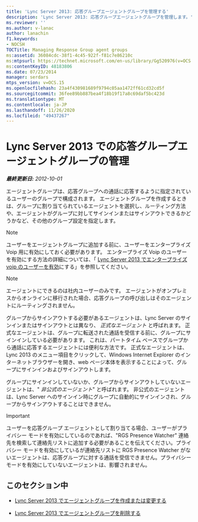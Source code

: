 ```yaml
---
title: 'Lync Server 2013: 応答グループエージェントグループを管理する'
description: 'Lync Server 2013: 応答グループエージェントグループを管理します。'
ms.reviewer: ''
ms.author: v-lanac
author: lanachin
f1.keywords:
- NOCSH
TOCTitle: Managing Response Group agent groups
ms:assetid: 36084cdc-38f1-4c45-922f-f81c7e86210c
ms:mtpsurl: https://technet.microsoft.com/en-us/library/Gg520976(v=OCS.15)
ms:contentKeyID: 48183806
ms.date: 07/23/2014
manager: serdars
mtps_version: v=OCS.15
ms.openlocfilehash: 23a4f430981689f9794c05aa1472ff61cd32cd5f
ms.sourcegitcommit: 36fee89bb887bea4f18b19f17a8c69daf5bc423d
ms.translationtype: MT
ms.contentlocale: ja-JP
ms.lasthandoff: 11/26/2020
ms.locfileid: "49437267"
---
```

# <a name="managing-response-group-agent-groups-in-lync-server-2013"></a>Lync Server 2013 での応答グループエージェントグループの管理

<div data-xmlns="http://www.w3.org/1999/xhtml">

<div class="topic" data-xmlns="http://www.w3.org/1999/xhtml" data-msxsl="urn:schemas-microsoft-com:xslt" data-cs="https://msdn.microsoft.com/">

<div data-asp="https://msdn2.microsoft.com/asp">



</div>

<div id="mainSection">

<div id="mainBody">

<span> </span>

_**最終更新日:** 2012-10-01_

エージェントグループは、応答グループへの通話に応答するように指定されているユーザーのグループで構成されます。 エージェントグループを作成するときは、グループに割り当てられているエージェントを選択し、ルーティング方法や、エージェントがグループに対してサインインまたはサインアウトできるかどうかなど、その他のグループ設定を指定します。

<div>


> [!NOTE]  
> ユーザーをエージェントグループに追加する前に、ユーザーをエンタープライズ Voip 用に有効にしておく必要があります。 エンタープライズ Voip のユーザーを有効にする方法の詳細については、「 <A href="lync-server-2013-enable-users-for-enterprise-voice.md">Lync Server 2013 でエンタープライズ voip のユーザーを有効</A>にする」を参照してください。



</div>

<div>


> [!NOTE]  
> エージェントにできるのは社内ユーザーのみです。 エージェントがオンプレミスからオンラインに移行された場合、応答グループの呼び出しはそのエージェントにルーティングされません。



</div>

グループからサインアウトする必要があるエージェントは、Lync Server のサインインまたはサインアウトとは異なり、 *正式なエージェント* と呼ばれます。 正式なエージェントは、グループに転送された通話を受信する前に、グループにサインインしている必要があります。 これは、パートタイム ベースでグループから通話に応答するエージェントには便利な方法です。 正式なエージェントは、Lync 2013 のメニュー項目をクリックして、Windows Internet Explorer のインターネットブラウザーを開き、web ページ本体を表示することによって、グループにサインインおよびサインアウトします。

グループにサインインしていないか、グループからサインアウトしていないエージェントは、" *非公式のエージェント*" と呼ばれます。 非公式のエージェントは、Lync Server へのサインイン時にグループに自動的にサインインされ、グループからサインアウトすることはできません。

<div>


> [!IMPORTANT]  
> ユーザーを応答グループ エージェントとして割り当てる場合、ユーザーがプライバシー モードを有効にしているのであれば、"RGS Presence Watcher" 連絡先を検索して連絡先リストに追加する必要があることを伝えてください。プライバシー モードを有効にしているが連絡先リストに RGS Presence Watcher がないエージェントは、応答グループに対する通話を受信できません。プライバシー モードを有効にしていないエージェントは、影響されません。



</div>

<div>

## <a name="in-this-section"></a>このセクション中

  - [Lync Server 2013 でエージェントグループを作成または変更する](lync-server-2013-create-or-modify-an-agent-group.md)

  - [Lync Server 2013 でエージェントグループを削除する](lync-server-2013-delete-an-agent-group.md)

</div>

</div>

<span> </span>

</div>

</div>

</div>

